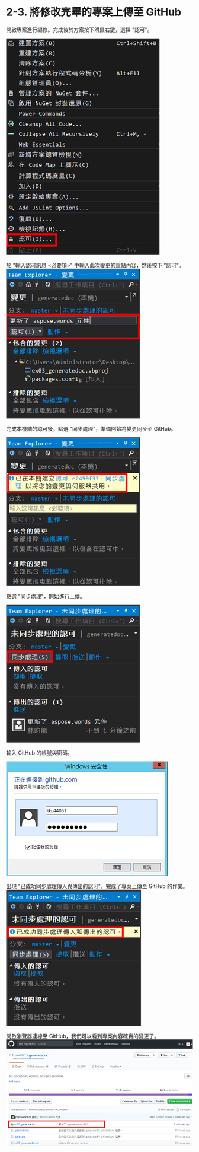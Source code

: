 # 2-3. 將修改完畢的專案上傳至 GitHub

開啟專案進行編修。完成後於方案按下滑鼠右鍵，選擇 "認可"。

![](/assets/2-3-1.png)

於 "輸入認可訊息 &lt;必要項&gt;" 中輸入此次變更的重點內容，然後按下 "認可"。![](/assets/2-3-2.png)

完成本機端的認可後，點選 "同步處理"，準備開始將變更同步至 GitHub。

![](/assets/2-3-3.png)

點選 "同步處理"，開始進行上傳。

![](/assets/2-3-4.png)

輸入 GitHub 的帳號與密碼。

![](/assets/2-3-5.png)

出現 "已成功同步處理傳入與傳出的認可"，完成了專案上傳至 GitHub 的作業。![](/assets/2-3-6.png)

開啟瀏覽器連線至 GitHub，我們可以看到專案內容確實的變更了。![](/assets/2-3-7.png)

